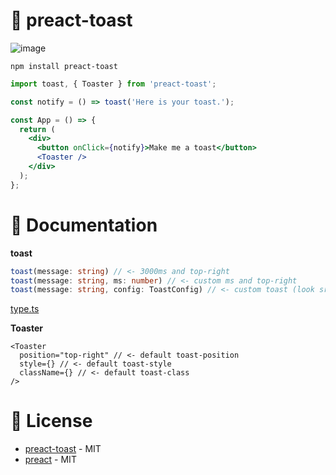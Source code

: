 # 🍞 preact-toast

![image](https://github.com/FelipeIzolan/preact-toast/assets/80170121/f6b0e4ad-b410-45c1-95ca-233dfff71125)

```
npm install preact-toast
```
```jsx
import toast, { Toaster } from 'preact-toast';

const notify = () => toast('Here is your toast.');

const App = () => {
  return (
    <div>
      <button onClick={notify}>Make me a toast</button>
      <Toaster />
    </div>
  );
};
```

# 📄 Documentation

**toast**

```ts
toast(message: string) // <- 3000ms and top-right
toast(message: string, ms: number) // <- custom ms and top-right
toast(message: string, config: ToastConfig) // <- custom toast (look src/types.ts)
```
[type.ts](https://github.com/FelipeIzolan/preact-toast/blob/main/src/types.ts)

**Toaster**
```tsx
<Toaster
  position="top-right" // <- default toast-position
  style={} // <- default toast-style
  className={} // <- default toast-class
/>
```

# 📜 License

- [preact-toast](https://github.com/FelipeIzolan/preact-toast) - MIT
- [preact](https://github.com/preactjs/preact) - MIT
